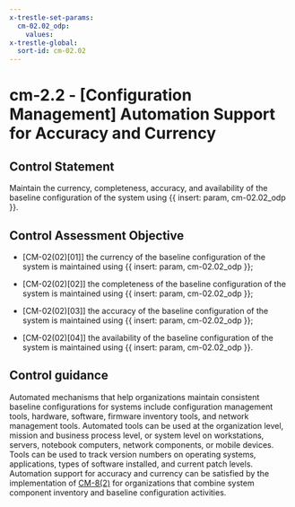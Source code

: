 ```yaml
---
x-trestle-set-params:
  cm-02.02_odp:
    values:
x-trestle-global:
  sort-id: cm-02.02
---
```


# cm-2.2 - \[Configuration Management\] Automation Support for Accuracy and Currency

## Control Statement

Maintain the currency, completeness, accuracy, and availability of the baseline configuration of the system using {{ insert: param, cm-02.02_odp }}.

## Control Assessment Objective

- \[CM-02(02)[01]\] the currency of the baseline configuration of the system is maintained using {{ insert: param, cm-02.02_odp }};

- \[CM-02(02)[02]\] the completeness of the baseline configuration of the system is maintained using {{ insert: param, cm-02.02_odp }};

- \[CM-02(02)[03]\] the accuracy of the baseline configuration of the system is maintained using {{ insert: param, cm-02.02_odp }};

- \[CM-02(02)[04]\] the availability of the baseline configuration of the system is maintained using {{ insert: param, cm-02.02_odp }}.

## Control guidance

Automated mechanisms that help organizations maintain consistent baseline configurations for systems include configuration management tools, hardware, software, firmware inventory tools, and network management tools. Automated tools can be used at the organization level, mission and business process level, or system level on workstations, servers, notebook computers, network components, or mobile devices. Tools can be used to track version numbers on operating systems, applications, types of software installed, and current patch levels. Automation support for accuracy and currency can be satisfied by the implementation of [CM-8(2)](#cm-8.2) for organizations that combine system component inventory and baseline configuration activities.
